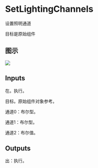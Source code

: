 # SetLightingChannels

设置照明通道

目标是原始组件

## 图示

![]($-20221218-20344807.png)

## Inputs

在。执行。

目标。原始组件对象参考。

通道0：布尔型。

通道1：布尔型。

通道2：布尔值。  

## Outputs

出：执行。
